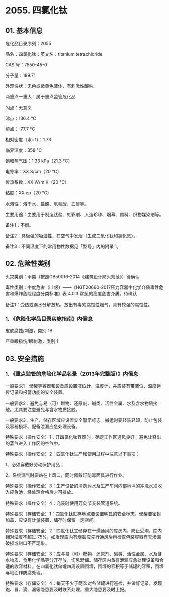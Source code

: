 # 2055. 四氯化钛

## 01. 基本信息

危化品目录序列：2055

品名：四氯化钛；英文名：titanium tetrachloride

CAS 号：7550-45-0

分子量：189.71

外观性状：无色或微黄色液体，有刺激性酸味。

两重点一重大：属于重点监管危化品

闪点：无意义

沸点：136.4 ℃

熔点：-77.7 ℃

相对密度（水=1）：1.73

临界温度：358 ℃

饱和蒸气压：1.33 kPa（21.3 ℃）

电导率：XX S/cm（20 ℃）

传热系数：XX W/m·K（20 ℃）

粘度：XX cp（20 ℃）

水溶性：溶于水、盐酸、氢氟酸、乙醇等。

主要用途：主要用于制造钛盐、虹彩剂、人造珍珠、烟幕、颜料、织物媒染剂等。

备注1：不燃。

备注2：具极强的吸湿性，在空气中发烟（生成二氧化钛和氯化気）。

备注3：不同温度下的常用物性数据见「型号」内的附录 1。

## 02. 危险性类别

火灾类别：甲类（按照GB50016-2014《建筑设计防火规范》）待确认

毒性类别：中度危害（Ⅲ 级）——《HGT20660-2017压力容器中化学介质毒性危害和爆炸危险程度分类标准》表 4.0.3 常见的高度危害介质。待确认

备注1：受热或遇水分解放热，放出有毒的腐蚀性烟气，具有较强的腐蚀性。

### 1. 《危险化学品目录实施指南》内信息

皮肤腐蚀/刺激，类别 1B 

严重眼损伤/眼刺激，类别 1

## 03. 安全措施

### 1. 《重点监管的危险化学品名录（2013年完整版）》内信息

一般要求1：储罐等容器和设备应设置液位计、温度计，并应裝有带液位、温度远传记录和报警功能的安全装置。

一般要求2：避免与易（可）燃物、还原剂、碱类、活性金属、水及含水物质接触。尤其要注意避免与含水物质接触。

一般要求3：生产、储存区域应设置安全警示标志。搬运时要轻装轻卸，防止包装及容器损坏。配备泄漏应急处理设备。

特殊要求（操作安全）1：开四氯化钛容器时，确定工作区通风良好；避免让释出的蒸气进入工作区的空气中。

特殊要求（操作安全）2：四氯化钛生产和使用过程中注意以下事项：

1、必须穿戴好劳动保护用品；

2、系统漏气时要站在上风口，同时佩戴好防毒面具进行作业。

特殊要求（操作安全）3：生产设备的清洗污水及生产车间内部地坪的冲洗水须收入应急池，经处理合格后才可排放。

特殊要求（操作安全）4：充装时使用万向节充装管道系统。

特殊要求（存储安全）1：四氯化钛贮存地点要设置明显的安全标志，储罐要密封加盖，应设有计量装置，储存时保留一定空间。

特殊要求（存储安全）2：四氯化钛宜储存在干燥通风的库房内，防止受潮，库内相对湿度不超过 75%，如发现库内有烟雾应先行通风后再检查包装容器有无渗漏破损或封口不严现象。

特殊要求（存储安全）3：应与易（可）燃物、还原剂、碱类、活性金属、水及含水物质、食用化学品等分开存放，切忌混储。储存区内备有泄漏应急处理设备和合适的收容材料。在四氯化钛储罐四周设置围堰，围堰的容积等于储罐的容积，围堰与地面作防腐处理。

特殊要求（存储安全）4：每天不少于两次对各储罐进行巡检，并做好记录，发现跑、冒、滴、漏等隐患要及时联系处理，重大隐患要及时上报。


